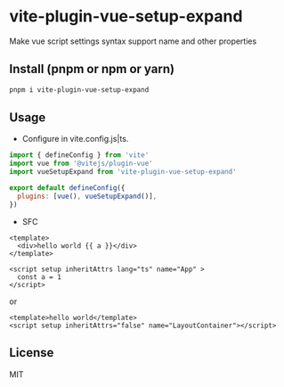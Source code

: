 # vite-plugin-vue-setup-expand

Make vue script settings syntax support name and other properties

## Install (pnpm or npm or yarn)
```bash
pnpm i vite-plugin-vue-setup-expand
```
## Usage

- Configure in vite.config.js|ts. 
```js
import { defineConfig } from 'vite'
import vue from '@vitejs/plugin-vue'
import vueSetupExpand from 'vite-plugin-vue-setup-expand'

export default defineConfig({
  plugins: [vue(), vueSetupExpand()],
})
```

- SFC

```vue
<template>
  <div>hello world {{ a }}</div>
</template>

<script setup inheritAttrs lang="ts" name="App" >
  const a = 1
</script>
```
or
```vue
<template>hello world</template>
<script setup inheritAttrs="false" name="LayoutContainer"></script>
```
## License

MIT
